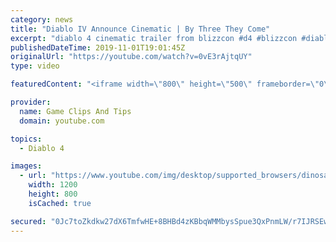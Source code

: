 ```yaml
---
category: news
title: "Diablo IV Announce Cinematic | By Three They Come"
excerpt: "diablo 4 cinematic trailer from blizzcon #d4 #blizzcon #diablo."
publishedDateTime: 2019-11-01T19:01:45Z
originalUrl: "https://youtube.com/watch?v=0vE3rAjtqUY"
type: video

featuredContent: "<iframe width=\"800\" height=\"500\" frameborder=\"0\" src=\"https://www.youtube.com/embed/0vE3rAjtqUY\" allow=\"accelerometer; autoplay; encrypted-media; gyroscope; picture-in-picture\" allowfullscreen></iframe>"

provider:
  name: Game Clips And Tips
  domain: youtube.com

topics:
  - Diablo 4

images:
  - url: "https://www.youtube.com/img/desktop/supported_browsers/dinosaur.png"
    width: 1200
    height: 800
    isCached: true

secured: "0Jc7toZkdkw27dX6TmfwHE+8BHBd4zKBbqWMMbysSpue3QxPnmLW/r7IJRSEwge0II7NfKF6a18ngtdgZyLDZ1be2kS5+MgxbtL17UYHzvDgPaCM1UD/PnxB55kU71QA50ZzG3S42ugdWAtu4Jvomfl1EoGd3wKYgevRfDl3H7OLwsnfhpYl9PvB6O3pmNGnQkT0FBZxnE/IxPm2Efk8shCXC+9PFsDLuVtXZ9tblWHkYT/N8sjUII7krdbRa1+Z+CoP3J+0J9ydLvE2y9GLCctlu1vXJNScJXCDWLGRnYHWPgMMxoFjEX0/XonEIbMLrO25yLccYz+etTJWk1VpM1DKKyrcd+rnM8pM8ragEiojlb73TDU7XAJwWCrGNU9h4Qx3NhQ6AKQkxRCJ6Hhd1A==;Uo2eo8q3PXOvYTgoXNNlkw=="
---
```


